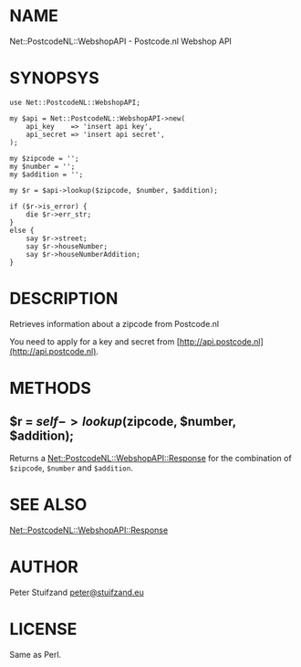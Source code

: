 # NAME

Net::PostcodeNL::WebshopAPI - Postcode.nl Webshop API

# SYNOPSYS

    use Net::PostcodeNL::WebshopAPI;

    my $api = Net::PostcodeNL::WebshopAPI->new(
        api_key    => 'insert api key',
        api_secret => 'insert api secret',
    );

    my $zipcode = '';
    my $number = '';
    my $addition = '';

    my $r = $api->lookup($zipcode, $number, $addition);

    if ($r->is_error) {
        die $r->err_str;
    }
    else {
        say $r->street;
        say $r->houseNumber;
        say $r->houseNumberAddition;
    }

# DESCRIPTION

Retrieves information about a zipcode from Postcode.nl

You need to apply for a key and secret from [http://api.postcode.nl](http://api.postcode.nl).

# METHODS

## $r = $self->lookup($zipcode, $number, $addition);

Returns a [Net::PostcodeNL::WebshopAPI::Response](http://search.cpan.org/perldoc?Net::PostcodeNL::WebshopAPI::Response) for the combination of
`$zipcode`, `$number` and `$addition`.

# SEE ALSO

[Net::PostcodeNL::WebshopAPI::Response](http://search.cpan.org/perldoc?Net::PostcodeNL::WebshopAPI::Response)

# AUTHOR

Peter Stuifzand <peter@stuifzand.eu>

# LICENSE

Same as Perl.
